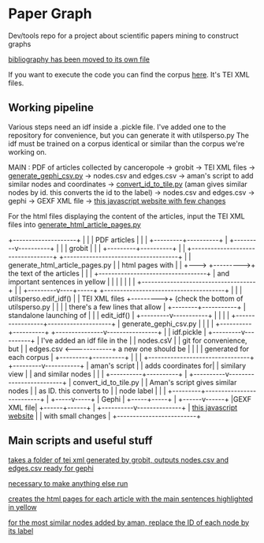 

# Paper Graph
Dev/tools repo for a project about scientific papers mining to construct graphs

[bibliography has been moved to its own file](REFERENCES.md)

If you want to execute the code you can find the corpus [here](https://www.dropbox.com/s/0bc6c2fmhz526mo/fulltext_tei.tar.gz?dl=0]). It's TEI XML files.

## Working pipeline

Various steps need an idf inside a .pickle file. I've added one to the repository for convenience, but you can generate it with utilsperso.py The idf must be trained on a corpus identical or similar than the corpus we're working on.

MAIN : PDF of articles collected by canceropole -> grobit -> TEI XML files -> [generate_gephi_csv.py](generate_gephi_csv.py) -> nodes.csv and edges.csv -> aman's script to add similar nodes and coordinates -> [convert_id_to_tile.py](convert_id_to_title) (aman gives similar nodes by id. this converts the id to the label) -> nodes.csv and edges.csv -> gephi -> GEXF XML file -> [this javascript website with few changes](https://github.com/raphv/gexf-js)

For the html files displaying the content of the articles, input the TEI XML files into [generate_html_article_pages.py](generate_html_article_pages.py)


 +--------------------+
 |                    |
 |   PDF articles     |
 |                    |
 +---------+----------+
           |
 +---------v----------+
 |                    |
 |     grobit         |
 |                    |
 +---------+----------+
           |
           |        +----------------------------------+          +------------------------------------+
           |        |  generate_html_article_pages.py  |          | html pages with                    |
           |    +--->                                  +--------->+ the text of the articles           |
           |    |   +----------------------------------+          | and important sentences in yellow  |
           |    |                                                 |                                    |
           |    |                                                 +------------------------------------+
           |    |
 +---------v----+-----+          +--------------------------------------+
 |                    |          | utilsperso.edif_idf()                |
 |      TEI XML files +--------->+ (check the bottom of utilsperso.py   |
 |                    |          | there's a few lines that allow       |
 +--------+-----------+          | standalone launching of              |
          |                      | edit_idf()                           |
+---------v-----------+          |                                      |
|                     |          +-----------------+--------------------+
| generate_gephi_csv.py                            |
|                     |                            |
+----------+----------+            +---------------v----------------+
           |                       | idf.pickle                     |
 +---------v----------+            | I've added an idf file in the  |
 |  nodes.csV         |            | git for convenience, but       |
 |  edges.csv         <------------+ a new one should be            |
 |                    |            | generated for each corpus      |
 +---------+----------+            |                                |
           |                       +--------------------------------+
 +---------v-----------+
 | aman's script       |
 | adds coordinates for|
 | similary view       |
 | and similar nodes   |
 |                     |
 +----------+----------+
            |
 +----------v-------------------------+
 |  convert_id_to_tile.py             |
 |  Aman's script gives similar nodes |
 |  as ID. this converts to           |
 |  node label                        |
 |                                    |
 +---------+--------------------------+
           |
     +-----v-----+
     |   Gephi   |
     +-----+-----+
           |
    +------v------+
    |GEXF XML file|
    +------+------+
           |
+----------v--------------+
| [this javascript website](https://github.com/raphv/gexf-js) |
| with small changes      |
+-------------------------+

## Main scripts and useful stuff

[takes a folder of tei xml generated by grobit, outputs  nodes.csv and edges.csv ready for gephi](generate_gephi_csv.py)

[necessary to make anything else run](utilsperso.py)

[creates the html pages for each article with the main sentences highlighted in yellow](generate_html_article_pages.py)

[for the most similar nodes added by aman, replace the ID of each node by its label](convert_id_to_title.py)
